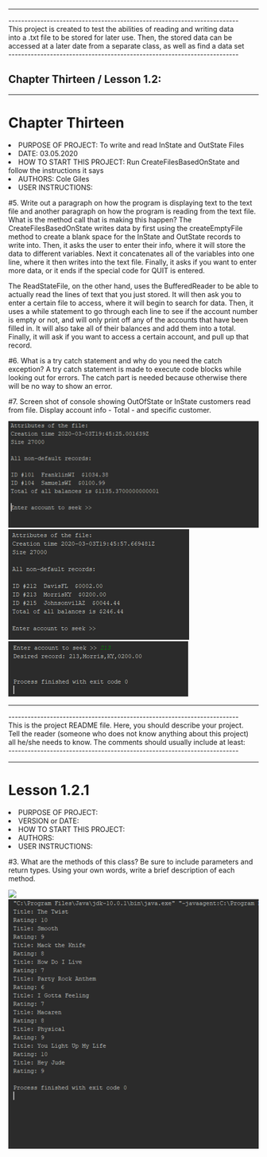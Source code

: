 <hr>
<p>
------------------------------------------------------------------------<br>
This project is created to test the abilities of reading and writing data <br>
into a .txt file to be stored for later use. Then, the stored data can be <br>
accessed at a later date from a separate class, as well as find a data set<br>
------------------------------------------------------------------------</p>

<h2>Chapter Thirteen / Lesson 1.2:</h2>
<hr>

# Chapter Thirteen
<li>PURPOSE OF PROJECT: To write and read InState and OutState Files                          </li>
<li>DATE: 03.05.2020                                                                          </li>
<li>HOW TO START THIS PROJECT: Run CreateFilesBasedOnState and follow the instructions it says</li>
<li>AUTHORS: Cole Giles                                                                       </li>
<li>USER INSTRUCTIONS:                                                                        </li>

<p>#5. Write out a paragraph on how the program is displaying text to the text file and another paragraph on how the program is reading from the text file. What is the method call that is making this happen?
            The CreateFilesBasedOnState writes data by first using the createEmptyFile method to create a blank space for the InState and OutState records to write into.
        Then, it asks the user to enter their info, where it will store the data to different variables. Next it concatenates all of the variables into one line,
        where it then writes into the text file. Finally, it asks if you want to enter more data, or it ends if the special code for QUIT is entered.</p>
            <p>The ReadStateFile, on the other hand, uses the BufferedReader to be able to actually read the lines of text that you just stored. It will then ask you to
        enter a certain file to access, where it will begin to search for data. Then, it uses a while statement to go through each line to see if the account number
        is empty or not, and will only print off any of the accounts that have been filled in. It will also take all of their balances and add them into a total.
        Finally, it will ask if you want to access a certain account, and pull up that record.</p>
<p>#6. What is a try catch statement and why do you need the catch exception?
        A try catch statement is made to execute code blocks while looking out for errors. The catch part is needed because otherwise there will be no way to show an error.</p>
<p>#7.  Screen shot of console showing OutOfState or InState customers read from file. Display account info - Total - and specific customer.</p>
<img src="InState.PNG">
<img src="OutState.PNG">
<img src="Seeker.PNG">


<hr>
<p>
------------------------------------------------------------------------<br>
This is the project README file. Here, you should describe your project.<br>
Tell the reader (someone who does not know anything about this project)<br>
all he/she needs to know. The comments should usually include at least:<br>
------------------------------------------------------------------------</p>

<hr>

# Lesson 1.2.1
<li>PURPOSE OF PROJECT:                              </li>
<li>VERSION or DATE:                                 </li>
<li>HOW TO START THIS PROJECT:                       </li>
<li>AUTHORS:                                         </li>
<li>USER INSTRUCTIONS:                               </li>

<p>#3. What are the methods of this class? Be sure to include parameters and return types. Using your own words, write a brief description of each method. </p>
<img src="121 #3.PNG">

<img src="121_Loop.PNG">

